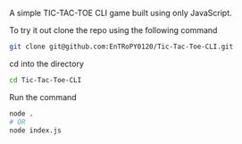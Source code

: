 A simple TIC-TAC-TOE CLI game built using only JavaScript.

To try it out clone the repo using the following command

```bash
git clone git@github.com:EnTRoPY0120/Tic-Tac-Toe-CLI.git
```

cd into the directory 
```bash
cd Tic-Tac-Toe-CLI
```
Run the command 
```bash
node .
# OR
node index.js
``` 
